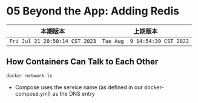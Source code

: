 # 05 Beyond the App: Adding Redis

|本期版本|上期版本
|:---:|:---:
`Fri Jul 21 20:50:14 CST 2023` | `Tue Aug  9 14:54:39 CST 2022`

## How Containers Can Talk to Each Other

```bash
docker network ls
```

* Compose uses the service name (as defined in our docker-compose.yml) as the DNS entry